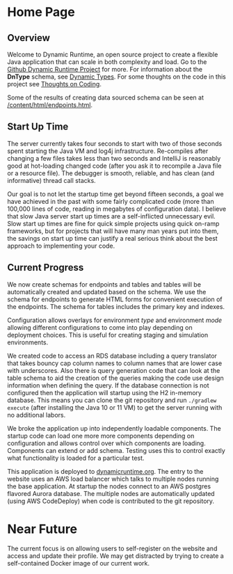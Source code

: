 # Home Page

## Overview

Welcome to Dynamic Runtime, an open source project to create a flexible Java application that can scale in both
complexity and load. Go to the [Github Dynamic Runtime Project](https://github.com/sampwhite/dynamicruntime) for
more. For information about the **DnType** schema, see [Dynamic Types](/content/md/DynamicType.md). For some
thoughts on the code in this project see [Thoughts on Coding](/content/md/ThoughtsOnCode.md).

Some of the results of creating data sourced schema can be seen at 
[/content/html/endpoints.html](/content/html/endpoints.html).

## Start Up Time

The server currently takes four seconds to start with two of those seconds spent starting the Java VM and 
log4j infrastructure. Re-compiles after changing a few files takes less than two seconds and IntelliJ is reasonably
good at hot-loading changed code (after you ask it to recompile a Java file or a resource file). The debugger
is smooth, reliable, and has clean (and informative) thread call stacks.

Our goal is to not let the startup time get beyond fifteen seconds, a goal we have achieved in the past with some
fairly complicated code (more than 100,000 lines of code, reading in megabytes of configuration data). I believe that
slow Java server start up times are a self-inflicted unnecessary evil. Slow start up times are fine for
quick simple projects using quick on-ramp frameworks, but for projects that will have many man years put 
into them, the savings on start up time can justify a real serious think about the best approach to implementing
your code.

## Current Progress

We now create schemas for endpoints and tables and tables will be automatically created and updated based on
the schema. We use the schema for endpoints to generate HTML forms for convenient execution of the endpoints.
The schema for tables includes the primary key and indexes.

Configuration allows overlays for environment *type* and environment *mode* allowing different configurations
to come into play depending on deployment choices. This is useful for creating staging and simulation environments.

We created code to access an RDS database including a query translator that takes bouncy cap column names to column
names that are lower case with underscores. Also there is query generation code that can look at the table schema
to aid the creation of the queries making the code use design information when defining the query.
If the database connection is not configured then the application will startup using the H2 in-memory database. 
This means you can clone the git repository and run `./gradlew execute` (after installing the Java 10 or 11 VM) to
get the server running with no additional labors.

We broke the application up into independently loadable components. The startup code can load one more
more components depending on configuration and allows control over which components are loading. Components
can extend or add schema. Testing uses this to control exactly what functionality is loaded for a particular test.

This application is deployed to [dynamicruntime.org](https://dynamicruntime.org). The entry to the website 
uses an AWS load balancer which talks to multiple nodes running the base application.  At startup the nodes connect
to an AWS postgres flavored Aurora database. The multiple nodes are automatically updated (using AWS CodeDeploy)
when code is contributed to the git repository.


# Near Future

The current focus is on allowing users to self-register on the website and access and update their profile. We
may get distracted by trying to create a self-contained Docker image of our current work.